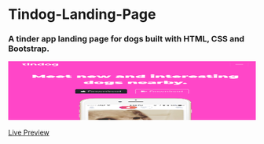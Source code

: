 # Tindog-Landing-Page

### A tinder app landing page for dogs built with HTML, CSS and Bootstrap.

<div style="text-align":"center">
<img width="800px" height="120px"  src="page_screenshot.png" alt="HTML">
</div>


[Live Preview]( https://wendeee.github.io/Tindog-Landing-Page/)
